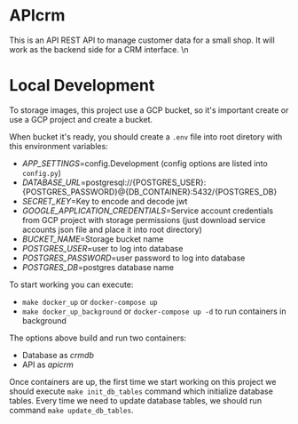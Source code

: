 # APIcrm
This is an API REST API to manage customer data for a small shop. It will  work  as  the  backend  side  for  a  CRM  interface. \n


# Local Development
To storage images, this project use a GCP bucket, so it's important create or use a GCP project and create a bucket.

When bucket it's ready, you should create a `.env` file into root diretory with this environment variables:
* *APP_SETTINGS*=config.Development (config options are listed into `config.py`)
* *DATABASE_URL*=postgresql://{POSTGRES_USER}:{POSTGRES_PASSWORD}@{DB_CONTAINER}:5432/{POSTGRES_DB}
* *SECRET_KEY*=Key to encode and decode jwt
* *GOOGLE_APPLICATION_CREDENTIALS*=Service account credentials from GCP project with storage permissions (just download service accounts json file and place it into root directory)
* *BUCKET_NAME*=Storage bucket name
* *POSTGRES_USER*=user to log into database
* *POSTGRES_PASSWORD*=user password to log into database
* *POSTGRES_DB*=postgres database name

To start working you can execute:
* `make docker_up` or `docker-compose up`
* `make docker_up_background` or `docker-compose up -d` to run containers in background

The options above build and run two containers:
* Database as *crmdb*
* API as *apicrm*

Once containers are up, the first time we start working on this project we should execute `make init_db_tables` 
command which initialize database tables.
Every time we need to update database tables, we should run command `make update_db_tables`.